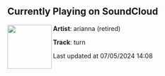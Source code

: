 ## Currently Playing on SoundCloud

[<img align="left" width="100" src="https://i1.sndcdn.com/artworks-000356907807-023kyx-t500x500.jpg">](https://soundcloud.com/ariannanxc/turrrn)

**Artist**: arianna (retired) 

**Track**: turn

Last updated at 07/05/2024 14:08

